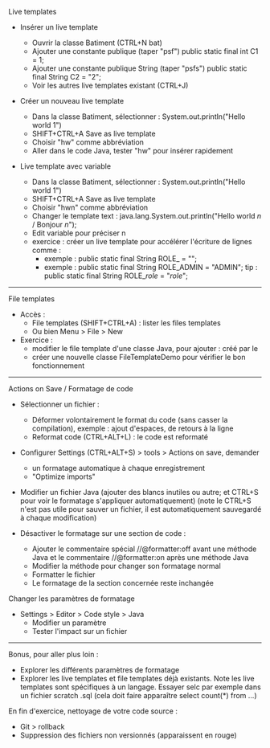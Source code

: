 Live templates

- Insérer un live template
    - Ouvrir la classe Batiment (CTRL+N bat)
    - Ajouter une constante publique (taper "psf") public static final int C1 = 1;
    - Ajouter une constante publique String (taper "psfs") public static final String C2 = "2";
    - Voir les autres live templates existant (CTRL+J)

- Créer un nouveau live template
    - Dans la classe Batiment, sélectionner : System.out.println("Hello world 1")
    - SHIFT+CTRL+A Save as live template
    - Choisir "hw" comme abbréviation
    - Aller dans le code Java, tester "hw" pour insérer rapidement

- Live template avec variable
    - Dans la classe Batiment, sélectionner : System.out.println("Hello world 1")
    - SHIFT+CTRL+A Save as live template
    - Choisir "hwn" comme abbréviation
    - Changer le template text : java.lang.System.out.println("Hello world $n$ / Bonjour $n$");
    - Edit variable pour préciser n
    - exercice : créer un live template pour accélérer l'écriture de lignes comme :
        - exemple : public static final String ROLE_<role> = "<role>";
        - exemple : public static final String ROLE_ADMIN = "ADMIN";
          tip : public static final String ROLE_$role$ = "$role$";

---

File templates

- Accès :
    - File templates (SHIFT+CTRL+A) : lister les files templates
    - Ou bien Menu > File > New
- Exercice :
    - modifier le file template d'une classe Java, pour ajouter : créé par <utilisateur> le <date>
    - créer une nouvelle classe FileTemplateDemo pour vérifier le bon fonctionnement

---

Actions on Save / Formatage de code

- Sélectionner un fichier : 
  - Déformer volontairement le format du code (sans casser la compilation), exemple : ajout d'espaces, de retours à la ligne
  - Reformat code (CTRL+ALT+L) : le code est reformaté

- Configurer Settings (CTRL+ALT+S) > tools > Actions on save, demander
    - un formatage automatique à chaque enregistrement
    - "Optimize imports"

- Modifier un fichier Java (ajouter des blancs inutiles ou autre; et CTRL+S pour voir le formatage s'appliquer automatiquement)
  (note le CTRL+S n'est pas utile pour sauver un fichier, il est automatiquement sauvegardé à chaque modification)

- Désactiver le formatage sur une section de code :
    - Ajouter le commentaire spécial //@formatter:off avant une méthode Java et le commentaire //@formatter:on après une méthode Java
    - Modifier la méthode pour changer son formatage normal
    - Formatter le fichier
    - Le formatage de la section concernée reste inchangée

Changer les paramètres de formatage

- Settings > Editor > Code style > Java
  - Modifier un paramètre
  - Tester l'impact sur un fichier

---

Bonus, pour aller plus loin :

- Explorer les différents paramètres de formatage
- Explorer les live templates et file templates déjà existants. Note les live templates sont spécifiques à un langage.
Essayer selc par exemple dans un fichier scratch .sql  (cela doit faire apparaître select count(*) from ...)


En fin d'exercice, nettoyage de votre code source :
- Git > rollback
- Suppression des fichiers non versionnés (apparaissent en rouge)
